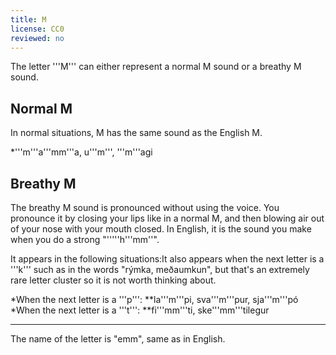 ```yaml
---
title: M
license: CC0
reviewed: no
---
```


The letter '''M''' can either represent a normal M sound or a breathy M sound.

## Normal M
In normal situations, M has the same sound as the English M.

*'''m'''a'''mm'''a, u'''m''', '''m'''agi

## Breathy M
The breathy M sound is pronounced without using the voice. You pronounce it by closing your lips like in a normal M, and then blowing air out of your nose with your mouth closed. In English, it is the sound you make when you do a strong "'''''h'''mm''".

It appears in the following situations:<note>It also appears when the next letter is a '''k''' such as in the words "rýmka, meðaumkun", but that's an extremely rare letter cluster so it is not worth thinking about.</note>

*When the next letter is a '''p''':
**la'''m'''pi, sva'''m'''pur, sja'''m'''pó
*When the next letter is a '''t''':
**fi'''mm'''ti, ske'''mm'''tilegur

***

The name of the letter is "emm", same as in English.

